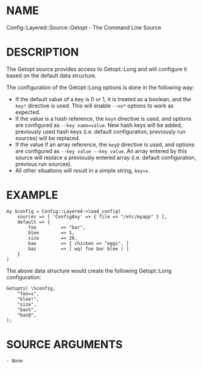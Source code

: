 # NAME

Config::Layered::Source::Getopt - The Command Line Source

# DESCRIPTION

The Getopt source provides access to Getopt::Long and will configure
it based on the default data structure.

The configuration of the Getopt::Long options is done in the following
way:

- If the default value of a key is 0 or 1, it is treated as
a boolean, and the `key!` directive is used.  This will enable `--no*` 
options to work as expected.
- If the value is a hash reference, the `key%` directive is used,
and options are configured as `--key name=value`.  New hash keys will
be added, previously used hash keys (i.e. default configuration, previously
run sources) will be replaced.
- If the value if an array reference, the `key@` directive is used,
and options are configured as `--key value --key value`.  An array entered
by this source will replace a previously entered array (i.e. default
configuration, previous run sources).
- All other situations will result in a simple string, `key=s`.

# EXAMPLE

    my $config = Config::Layered->load_config( 
        sources => [ 'ConfigAny' => { file => "/etc/myapp" } ],
        default => {
            foo         => "bar",
            blee        => 1,
            size        => 20,
            bax         => { chicken => "eggs", }
            baz         => [ wq( foo bar blee ) ]
        }
    )

The above data structure would create the following Getopt::Long 
configuration:

    Getopts( \%config,
        "foo=s",
        "blee!",
        "size",
        "bax%",
        "baz@",
    );
    

# SOURCE ARGUMENTS

    - None
